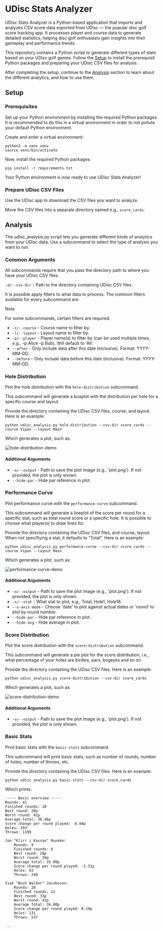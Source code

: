 # UDisc Stats Analyzer

UDisc Stats Analyzer is a Python-based application that imports and analyzes CSV
score data exported from UDisc — the popular disc golf score tracking app. It
processes player and course data to generate detailed statistics, helping disc
golf enthusiasts gain insights into their gameplay and performance trends.

This repository contains a Python script to generate different types of stats
based on your UDisc golf games. Follow the [Setup](#setup) to install the
prerequisit Python packages and preparing your UDisc CSV files for analysis.

After completing the setup, continue to the [Analysis](#analysis) section to
learn about the different analytics, and how to use them.

## Setup

### Prerequisites

Set up your Python environment by installing the required Python packages. It is
recommended to do this in a virtual environment in order to not pollute your
default Python environment.

Create and enter a virtual environment:

```
python3 -m venv venv
source venv/bin/activate
```

Now, install the required Python packages:

```
pip install -r requirements.txt
```

Your Python environment is now ready to use UDisc Stats Analyzer!

### Prepare UDisc CSV Files

Use the UDisc app to download the CSV files you want to analyze.

Move the CSV files into a separate directory named e.g., `score_cards`.

## Analysis

The udisc_analysis.py script lets you generate different kinds of analytics from
your UDisc data. Use a subcommand to select the type of analysis you want to
run.

### Common Arguments

All subcommands require that you pass the directory path to where you have
your UDisc CSV files:

`-d/--csv-dir` - Path to the directory containing UDisc CSV files.

It is possible apply filters to what data to process. The common filters
available for every subcommand are:

> [!NOTE]
>
> For some subcommands, certain filters are required.

- `-c/--course` - Course name to filter by.
- `-l/--layout` - Layout name to filter by.
- `-p/--player` - Player name(s) to filter by (can be used multiple times,
  e.g., -p Alice -p Bob). Will default to 'All'.
- `--after` - Only include data after this date (inclusive). Format: YYYY-MM-DD.
- `--before` - Only include data before this date (inclusive). Format:
  YYYY-MM-DD.

### Hole Distribution

Plot the hole distribution with the `hole-distribution` subcommand.

This subcommand will generate a boxplot with the distribution per hole for a
specific course and layout.

Provide the directory containing the UDisc CSV files, course, and layout. Here
is an example:

```
python udisc_analysis.py hole-distribution --csv-dir score_cards --course Vipan --layout Main
```

Which generates a plot, such as:

![hole-distribution-demo](docs/hole-distribution-demo.png)

#### Additional Arguments

- `-o/--output` - Path to save the plot image (e.g., 'plot.png'). If not
  provided, the plot is only shown.
- `--hide-par` - Hide par reference in plot.

### Performance Curve

Plot performance curve with the `performance-curve` subcommand.

This subcommand will generate a lineplot of the score per round for a specific
stat, such as total round score or a specific hole. It is possible to choose
what player(s) to draw lines for.

Provide the directory containing the UDisc CSV files, and course, layout. When
not specifiying a stat, it defaults to "Total". Here is an example:

```
python udisc_analysis.py performance-curve --csv-dir score_cards --course Vipan --layout Main
```

Which generates a plot, such as:

![performance-curve-demo](docs/performance-curve-demo.png)

#### Additional Arguments

- `-o/--output` - Path to save the plot image (e.g., 'plot.png'). If not
  provided, the plot is only shown.
- `-s/--stat` - What stat to plot, e.g., Total, Hole1, Hole18.
- `--x-axis-mode` - Choose 'date' to plot against actual dates or 'round' to
  plot by round number.
- `--hide-par` - Hide par reference in plot.
- `--hide-avg` - Hide average in plot.

### Score Distribution

Plot the score distribution with the `score-distribution` subcommand.

This subcommand will generate a pie plot for the score distribution, i.e., what
percentage of your holes are birdies, pars, bogeyes and so on.

Provide the directory containing the UDisc CSV files. Here is an example:

```
python udisc_analysis.py score-distribution --csv-dir score_cards
```

Which generates a plot, such as:

![score-distribution-demo](docs/score-distribution-demo.png)

#### Additional Arguments

- `-o/--output` - Path to save the plot image (e.g., 'plot.png'). If not
  provided, the plot is only shown.

### Basic Stats

Print basic stats with the `basic-stats` subcommand.

This subcommand will print basic stats, such as number of rounds, number of
holes, number of throws, etc.

Provide the directory containing the UDisc CSV files. Here is an example:

```
python udisc_analysis.py basic-stats --csv-dir score_cards
```

Which prints:

```
----- Basic overview -----
Rounds: 41
Finished rounds: 28
Best round: 28p
Worst round: 42p
Average total: 36.46p
Score change per round played: -0.04p
Holes: 293
Throws: 1199

Jon "Klirr i Kassan" Runeke:
    Rounds: 9
    Finished rounds: 6
    Best round: 28p
    Worst round: 39p
    Average total: 35.00p
    Score change per round played: -1.31p
    Holes: 63
    Throws: 248

Isak "Bush Walker" Jacobsson:
    Rounds: 18
    Finished rounds: 12
    Best round: 33p
    Worst round: 42p
    Average total: 36.00p
    Score change per round played: 0.19p
    Holes: 131
    Throws: 537

...
```
